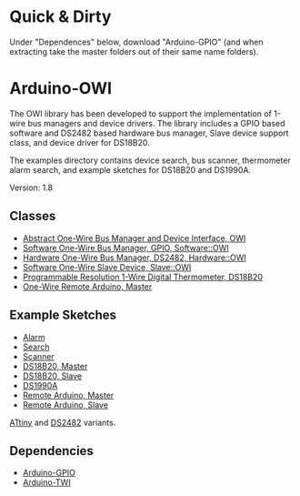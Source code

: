 # Quick & Dirty
Under "Dependences" below, download "Arduino-GPIO" (and when extracting take the master folders out of their same name folders).

# Arduino-OWI
The OWI library has been developed to support the implementation of
1-wire bus managers and device drivers. The library includes a GPIO
based software and DS2482 based hardware bus manager, Slave device
support class, and device driver for DS18B20.

The examples directory contains device search, bus scanner,
thermometer alarm search, and example sketches for DS18B20 and
DS1990A.

Version: 1.8

## Classes

* [Abstract One-Wire Bus Manager and Device Interface, OWI](./src/OWI.h)
* [Software One-Wire Bus Manager, GPIO, Software::OWI](./src/Software/OWI.h)
* [Hardware One-Wire Bus Manager, DS2482, Hardware::OWI](./src/Hardware/OWI.h)
* [Software One-Wire Slave Device, Slave::OWI](./src/Slave/OWI.h)
* [Programmable Resolution 1-Wire Digital Thermometer, DS18B20](./src/Driver/DS18B20.h)
* [One-Wire Remote Arduino, Master](./src/Driver/Arduino.h)

## Example Sketches

* [Alarm](./examples/Alarm)
* [Search](./examples/Search)
* [Scanner](./examples/Scanner)
* [DS18B20, Master](./examples/DS18B20)
* [DS18B20, Slave](./examples/Slave/DS18B20)
* [DS1990A](./examples/DS1990A)
* [Remote Arduino, Master](./examples/Arduino)
* [Remote Arduino, Slave](./examples/Slave/Arduino)

[ATtiny](./examples/ATtiny) and [DS2482](./examples/DS2482)
variants.

## Dependencies

* [Arduino-GPIO](https://github.com/mikaelpatel/Arduino-GPIO)
* [Arduino-TWI](https://github.com/mikaelpatel/Arduino-TWI)
